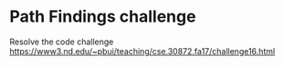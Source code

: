# Path Findings challenge

Resolve the code challenge
https://www3.nd.edu/~pbui/teaching/cse.30872.fa17/challenge16.html
